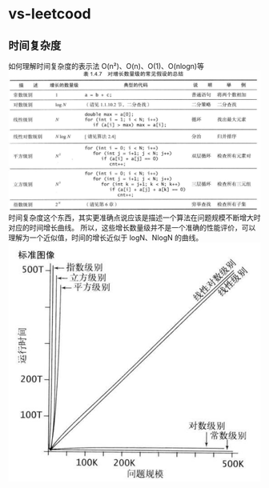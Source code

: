 # vs-leetcood

## 时间复杂度

如何理解时间复杂度的表示法 O(n²)、O(n)、O(1)、O(nlogn)等  
![增长数量级的常见假设](https://raw.githubusercontent.com/cmcesummer/vs-leetcood/master/img/2.jpg)  
时间复杂度这个东西，其实更准确点说应该是描述一个算法在问题规模不断增大时对应的时间增长曲线。
所以，这些增长数量级并不是一个准确的性能评价，可以理解为一个近似值，时间的增长近似于 logN、NlogN 的曲线。  
![坐标系](https://raw.githubusercontent.com/cmcesummer/vs-leetcood/master/img/1.jpg)
